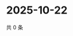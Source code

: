 # 2025-10-22

共 0 条

<!-- BEGIN ZHIHUQUESTIONS -->
<!-- 最后更新时间 Wed Oct 22 2025 13:12:08 GMT+0800 (China Standard Time) -->

<!-- END ZHIHUQUESTIONS -->
